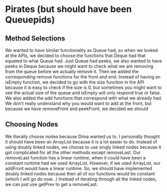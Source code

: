 # Pirates (but should have been Queuepids)
## Method Selections
We wanted to have similar functionality as Queue had, so when we looked at the APIs, we decided to choose the functions that Deque had that equated to what Queue had. Just Queue had peeks, we also wanted to have peeks in Deque because we might want to check what we are removing from the queue before we actually remove it. Then we added the corresponding remove functions for the front and end. Instead of having an isEmpty function, we decided to go with the size function in the API because it is easy to check if the size is 0, but sometimes you might want to see the actual size of the queue and isEmpty will only respond true or false. We also added the add functions that correspond with what we already had. We don't really understand why you would want to add at the front, but because we have removeFront and peekFront, we decided we should

## Choosing Nodes
We literally choose nodes because Dima wanted us to. I personally thought it should have been an ArrayList because it is a lot easier to do. Instead of using doubly linked nodes, we choose to use singly linked nodes because it got complicated for all the other methods except removeLast. Our removeLast function has a linear runtime, when it could have been a constant runtime had we used ArrayList. However, if we used ArrayList, our addFront would have a linear runtime. So, we should have implemented doubly linked nodes because then all of our functions would be constant (which I will go do now...) Instead of iterating through all the linked nodes, we can just use getPrev to get a removeLast.
